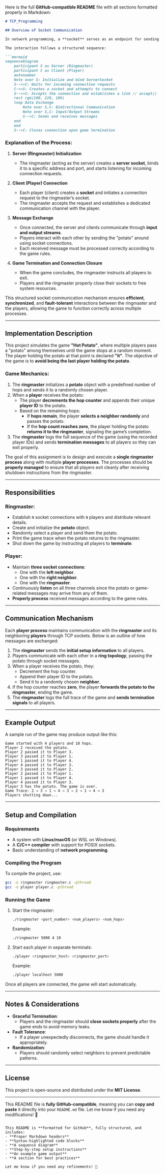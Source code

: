Here is the full **GitHub-compatible README** file with all sections formatted properly in Markdown:

```markdown
# TCP_Programming

## Overview of Socket Communication

In network programming, a **socket** serves as an endpoint for sending and receiving data across a network. This project follows a **client-server model** to facilitate communication between multiple player processes and a central ringmaster process. The socket-based communication mechanism ensures seamless message exchange and synchronization among all participants in the game.

The interaction follows a structured sequence:

```mermaid
sequenceDiagram
    participant S as Server (Ringmaster)
    participant C as Client (Player)
    autonumber
    Note over S: Initialize and bind ServerSocket
    S-->>C: Waits for incoming connection requests
    C->>S: Creates a socket and attempts to connect
    S-->>C: Accepts the connection and establishes a link // accept()
    rect rgb(100, 220, 100)
    loop Data Exchange
        Note over S,C: Bidirectional Communication
        Note over S,C: Input/Output Streams
        S-->C: Sends and receives messages
    end
    end
    S-->C: Closes connection upon game termination
```

### Explanation of the Process:

1. **Server (Ringmaster) Initialization**  
   - The ringmaster (acting as the server) creates a **server socket**, binds it to a specific address and port, and starts listening for incoming connection requests.
   
2. **Client (Player) Connection**  
   - Each player (client) creates a **socket** and initiates a connection request to the ringmaster’s socket.
   - The ringmaster accepts the request and establishes a dedicated communication channel with the player.
   
3. **Message Exchange**  
   - Once connected, the server and clients communicate through **input and output streams**.
   - Players interact with each other by sending the "potato" around using socket connections.
   - Each received message must be processed correctly according to the game rules.

4. **Game Termination and Connection Closure**  
   - When the game concludes, the ringmaster instructs all players to exit.
   - Players and the ringmaster properly close their sockets to free system resources.

This structured socket communication mechanism ensures **efficient**, **synchronized**, and **fault-tolerant** interactions between the ringmaster and the players, allowing the game to function correctly across multiple processes.

---

## Implementation Description

This project simulates the game **"Hot Potato"**, where multiple players pass a "potato" among themselves until the game stops at a random moment. The player holding the potato at that point is declared **"it"**. The objective of the game is to **avoid being the last player holding the potato**.

### Game Mechanics:

1. The **ringmaster** initializes a **potato** object with a predefined number of hops and sends it to a randomly chosen player.
2. When a **player** receives the potato:
   - The player **decrements the hop counter** and appends their unique **player ID** to the potato.
   - Based on the remaining hops:
     - If **hops remain**, the player **selects a neighbor randomly** and passes the potato.
     - If the **hop count reaches zero**, the player holding the potato **returns it to the ringmaster**, signaling the game’s completion.
3. The **ringmaster** logs the full sequence of the game (using the recorded player IDs) and sends **termination messages** to all players so they can exit properly.

The goal of this assignment is to design and execute a **single ringmaster process** along with multiple **player processes**. The processes should be **properly managed** to ensure that all players exit cleanly after receiving shutdown instructions from the ringmaster.

---

## Responsibilities

### Ringmaster:
- Establish `N` socket connections with `N` players and distribute relevant details.
- Create and initialize the **potato** object.
- Randomly select a player and send them the potato.
- Print the game trace when the potato returns to the ringmaster.
- Shut down the game by instructing all players to **terminate**.

### Player:
- Maintain **three socket connections**:
  - One with the **left neighbor**.
  - One with the **right neighbor**.
  - One with the **ringmaster**.
- Continuously **listen** on all three channels since the potato or game-related messages may arrive from any of them.
- **Properly process** received messages according to the game rules.

---

## Communication Mechanism

Each **player process** maintains communication with the **ringmaster** and its neighboring **players** through TCP sockets. Below is an outline of how messages are exchanged:

1. The **ringmaster** sends the **initial setup information** to all players.
2. Players communicate with each other in a **ring topology**, passing the potato through socket messages.
3. When a player receives the potato, they:
   - Decrement the hop counter.
   - Append their player ID to the potato.
   - Send it to a randomly chosen **neighbor**.
4. If the hop counter reaches **zero**, the player **forwards the potato to the ringmaster**, ending the game.
5. The **ringmaster** logs the full trace of the game and **sends termination signals** to all players.

---

## Example Output

A sample run of the game may produce output like this:

```
Game started with 4 players and 10 hops.
Player 2 received the potato.
Player 2 passed it to Player 3.
Player 3 passed it to Player 1.
Player 1 passed it to Player 4.
Player 4 passed it to Player 3.
Player 3 passed it to Player 2.
Player 2 passed it to Player 1.
Player 1 passed it to Player 4.
Player 4 passed it to Player 3.
Player 3 has the potato. The game is over.
Game Trace: 2 → 3 → 1 → 4 → 3 → 2 → 1 → 4 → 3
Players shutting down...
```

---

## Setup and Compilation

### **Requirements**
- A system with **Linux/macOS** (or WSL on Windows).
- A **C/C++ compiler** with support for POSIX sockets.
- Basic understanding of **network programming**.

### **Compiling the Program**
To compile the project, use:
```bash
gcc -o ringmaster ringmaster.c -pthread
gcc -o player player.c -pthread
```

### **Running the Game**
1. Start the ringmaster:
   ```bash
   ./ringmaster <port_number> <num_players> <num_hops>
   ```
   Example:
   ```bash
   ./ringmaster 5000 4 10
   ```

2. Start each player in separate terminals:
   ```bash
   ./player <ringmaster_host> <ringmaster_port>
   ```
   Example:
   ```bash
   ./player localhost 5000
   ```

Once all players are connected, the game will start automatically.

---

## Notes & Considerations

- **Graceful Termination**:  
  - Players and the ringmaster should **close sockets properly** after the game ends to avoid memory leaks.
- **Fault Tolerance**:  
  - If a player unexpectedly disconnects, the game should handle it appropriately.
- **Randomization**:  
  - Players should randomly select neighbors to prevent predictable patterns.

---

## License

This project is open-source and distributed under the **MIT License**.

---

This README file is **fully GitHub-compatible**, meaning you can **copy and paste** it directly into your `README.md` file. Let me know if you need any modifications! 🚀
```

This README is **formatted for GitHub**, fully structured, and includes:
- **Proper Markdown headers**
- **Syntax-highlighted code blocks**
- **A sequence diagram**
- **Step-by-step setup instructions**
- **An example game output**
- **A section for best practices**

Let me know if you need any refinements! 🚀
